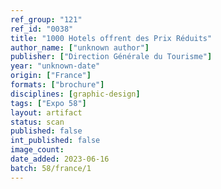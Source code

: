 ```yaml
---
ref_group: "121"
ref_id: "0038"
title: "1000 Hotels offrent des Prix Réduits"
author_name: ["unknown author"]
publisher: ["Direction Générale du Tourisme"]
year: "unknown-date"
origin: ["France"]
formats: ["brochure"]
disciplines: [graphic-design]
tags: ["Expo 58"]
layout: artifact
status: scan
published: false
int_published: false
image_count:
date_added: 2023-06-16
batch: 58/france/1
---
```

